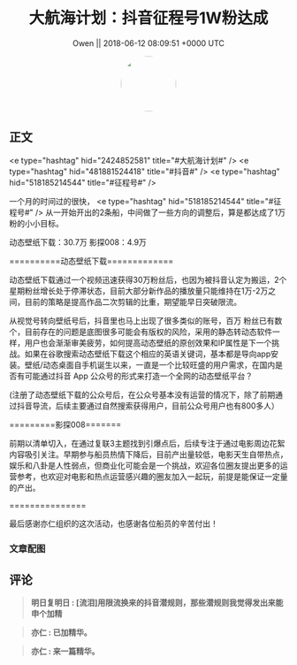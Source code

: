 <h1 align="center">大航海计划：抖音征程号1W粉达成</h1>




<p align="center">
    <a>Owen || 2018-06-12 08:09:51 &#43;0000 UTC</a>
</p>

<div align="center">
    <img src="https://images.zsxq.com/Fley1eU5JT4csz3LKmfWGbW202yt?e=1590940799&amp;token=kIxbL07-8jAj8w1n4s9zv64FuZZNEATmlU_Vm6zD:1zkpUc0qcQduF7QguLdZcoCJFMg=" width="100" height="100" style="border:1px solid;border-radius:50%; color:#ffffff"/>
</div>




## 正文

<div>
&lt;e type=&#34;hashtag&#34; hid=&#34;2424852581&#34; title=&#34;#大航海计划#&#34; /&gt;  &lt;e type=&#34;hashtag&#34; hid=&#34;481881524418&#34; title=&#34;#抖音#&#34; /&gt;  &lt;e type=&#34;hashtag&#34; hid=&#34;518185214544&#34; title=&#34;#征程号#&#34; /&gt; 

一个月的时间过的很快， &lt;e type=&#34;hashtag&#34; hid=&#34;518185214544&#34; title=&#34;#征程号#&#34; /&gt; 从一开始开出的2条船，中间做了一些方向的调整后，算是都达成了1万粉的小小目标。

动态壁纸下载：30.7万
影探008：4.9万

==========动态壁纸下载=============

动态壁纸下载通过一个视频迅速获得30万粉丝后，也因为被抖音认定为搬运，2个星期粉丝增长处于停滞状态，目前大部分新作品的播放量只能维持在1万-2万之间，目前的策略是提高作品二次剪辑的比重，期望能早日突破限流。

从视觉号转向壁纸号后，抖音里也马上出现了很多类似的账号，百万 粉丝已有数个，目前存在的问题是底图很多可能会有版权的风险，采用的静态转动态软件一样，用户也会渐渐审美疲劳，如何提高动态壁纸的原创效果和IP属性是下一个挑战。如果在谷歌搜索动态壁纸下载这个相应的英语关键词，基本都是导向app安装。壁纸/动态桌面自手机诞生以来，一直是一个比较旺盛的用户需求，在国内是否有可能通过抖音 App 公众号的形式来打造一个全网的动态壁纸平台？

(注册了动态壁纸下载的公众号后，在公众号基本没有运营的情况下，除了前期通过抖音导流，后续主要通过自然搜索获得用户，目前公众号用户也有800多人）

=========影探008=======

前期以清单切入，在通过复联3主题找到引爆点后，后续专注于通过电影周边花絮内容吸引关注。早期参与船员热情下降后，目前产出量较低，电影天生自带热点，娱乐和八卦是人性弱点，但商业化可能会是一个挑战，欢迎各位圈友提出更多的运营参考，也欢迎对电影和热点运营感兴趣的圈友加入一起玩，前提是能保证一定量的产出。

===============

最后感谢亦仁组织的这次活动，也感谢各位船员的辛苦付出！
</div>

### 文章配图

<div class="image" align="center">

</div>


## 评论

<div align="left">
<div>

<blockquote >
<span> <strong>明日复明日 : [流泪]用限流换来的抖音潜规则，那些潜规则我觉得发出来能申个加精 </strong></span>
</blockquote>

<blockquote >
<span> <strong>亦仁 : 已加精华。 </strong></span>
</blockquote>

<blockquote >
<span> <strong>亦仁 : 来一篇精华。 </strong></span>
</blockquote>

</div>
</div>